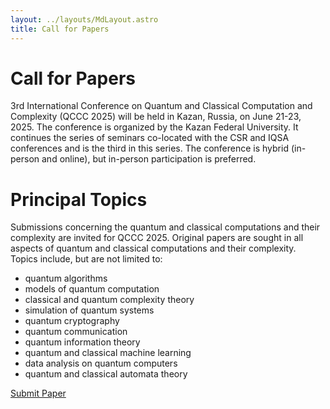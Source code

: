 ```yaml
---
layout: ../layouts/MdLayout.astro
title: Call for Papers
---
```


# Call for Papers

3rd International Conference on Quantum and Classical Computation and Complexity (QCCC 2025) will be held in Kazan, Russia, on June 21-23, 2025.
The conference is organized by the Kazan Federal University.
It continues the series of seminars co-located with the CSR and IQSA conferences and is the third in this series. The conference is hybrid (in-person and online), but in-person participation is preferred. 

# Principal Topics

Submissions concerning the quantum and classical computations and their complexity are invited for QCCC 2025. Original papers are sought in all aspects of quantum and classical computations and their complexity. Topics include, but are not limited to:

- quantum algorithms
- models of quantum computation
- classical and quantum complexity theory
- simulation of quantum systems
- quantum cryptography
- quantum communication
- quantum information theory
- quantum and classical machine learning
- data analysis on quantum computers
- quantum and classical automata theory

<a href="/submission" class="btn btn-primary">Submit Paper</a>
